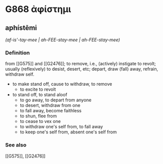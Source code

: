 # G868 ἀφίστημι

## aphístēmi

_(af-is'-tay-mee | ah-FEE-stay-mee | ah-FEE-stay-mee)_

### Definition

from [[G575]] and [[G2476]]; to remove, i.e., (actively) instigate to revolt; usually (reflexively) to desist, desert, etc; depart, draw (fall) away, refrain, withdraw self.

- to make stand off, cause to withdraw, to remove
  - to excite to revolt
- to stand off, to stand aloof
  - to go away, to depart from anyone
  - to desert, withdraw from one
  - to fall away, become faithless
  - to shun, flee from
  - to cease to vex one
  - to withdraw one's self from, to fall away
  - to keep one's self from, absent one's self from

### See also

[[G575]], [[G2476]]

